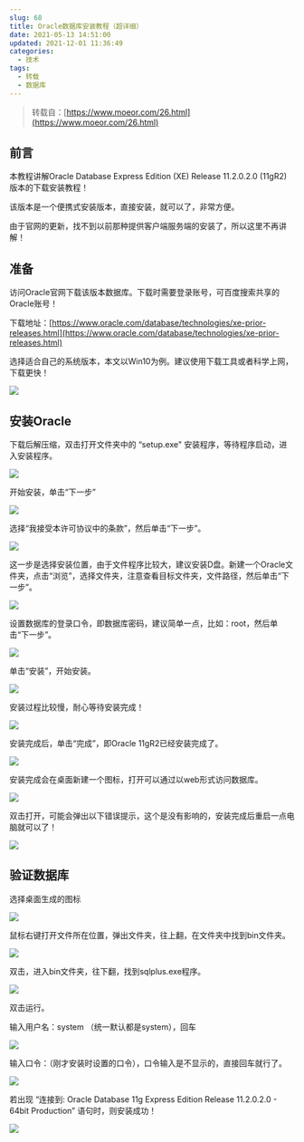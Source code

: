 ```yaml
---
slug: 68
title: Oracle数据库安装教程（超详细）
date: 2021-05-13 14:51:00
updated: 2021-12-01 11:36:49
categories: 
  - 技术
tags: 
  - 转载
  - 数据库
---
```





>转载自：[https://www.moeor.com/26.html](https://www.moeor.com/26.html)

## 前言

本教程讲解Oracle Database Express Edition (XE) Release 11.2.0.2.0 (11gR2)版本的下载安装教程！

该版本是一个便携式安装版本，直接安装，就可以了，非常方便。

由于官网的更新，找不到以前那种提供客户端服务端的安装了，所以这里不再讲解！

## 准备

访问Oracle官网下载该版本数据库。下载时需要登录账号，可百度搜索共享的Oracle账号！

下载地址：[https://www.oracle.com/database/technologies/xe-prior-releases.html](https://www.oracle.com/database/technologies/xe-prior-releases.html)

选择适合自己的系统版本，本文以Win10为例。建议使用下载工具或者科学上网，下载更快！

![](https://cdn.staticaly.com/gh/zburu/pic-cdn@main/2021/05/11/99cc9b081e46194f8b640e2f352d89f6.png)

## 安装Oracle

下载后解压缩，双击打开文件夹中的 “setup.exe" 安装程序，等待程序启动，进入安装程序。

![](https://cdn.staticaly.com/gh/zburu/pic-cdn@main/2021/05/13/df3abc5a83b7c91f00cf6cf567e1b359.png)

开始安装，单击“下一步”

![](https://cdn.staticaly.com/gh/zburu/pic-cdn@main/2021/05/13/6b374bd36f944a00280fab1e2f815373.png)

选择“我接受本许可协议中的条款”，然后单击“下一步”。

![](https://cdn.staticaly.com/gh/zburu/pic-cdn@main/2021/05/13/3d6083366f666aec5501c49f1e779d32.png)

这一步是选择安装位置，由于文件程序比较大，建议安装D盘。新建一个Oracle文件夹，点击“浏览”，选择文件夹，注意查看目标文件夹，文件路径，然后单击“下一步”。

![](https://cdn.staticaly.com/gh/zburu/pic-cdn@main/2021/05/13/5e499a1e837713df54db8b0b30158597.png)

设置数据库的登录口令，即数据库密码，建议简单一点，比如：root，然后单击“下一步”。

![](https://cdn.staticaly.com/gh/zburu/pic-cdn@main/2021/05/13/e3e27b7444149da7bad8697ae5ed6e8f.png)

单击“安装”，开始安装。

![](https://cdn.staticaly.com/gh/zburu/pic-cdn@main/2021/05/13/fa6e9c01746ab85be71069ceaaff3f9d.png)

安装过程比较慢，耐心等待安装完成！

![](https://cdn.staticaly.com/gh/zburu/pic-cdn@main/2021/05/13/c546d78497d65d38ed9edb0a65a0cf9c.png)

安装完成后，单击“完成”，即Oracle 11gR2已经安装完成了。

![](https://cdn.staticaly.com/gh/zburu/pic-cdn@main/2021/05/13/40bffb1334b9db9aec7b7ad1947539ca.png)

安装完成会在桌面新建一个图标，打开可以通过以web形式访问数据库。

![](https://cdn.staticaly.com/gh/zburu/pic-cdn@main/2021/05/13/04d4abda4d784b316a2e59d33df4027a.png)

双击打开，可能会弹出以下错误提示，这个是没有影响的，安装完成后重启一点电脑就可以了！

![](https://cdn.staticaly.com/gh/zburu/pic-cdn@main/2021/05/13/6b0a4050880c0304e2f0b9f11a6a68d3.png)

## 验证数据库

选择桌面生成的图标

![](https://cdn.staticaly.com/gh/zburu/pic-cdn@main/2021/05/13/04d4abda4d784b316a2e59d33df4027a.png)

鼠标右键打开文件所在位置，弹出文件夹，往上翻，在文件夹中找到bin文件夹。

![](https://cdn.staticaly.com/gh/zburu/pic-cdn@main/2021/05/13/dfb0416ef070cf8a0d40346978711b27.png)

双击，进入bin文件夹，往下翻，找到sqlplus.exe程序。

![](https://cdn.staticaly.com/gh/zburu/pic-cdn@main/2021/05/13/c7d4881fd814068a2f80a2cb93e84446.png)

双击运行。


输入用户名：system （统一默认都是system），回车

![](https://cdn.staticaly.com/gh/zburu/pic-cdn@main/2021/05/13/8b4fd08621b9be9e8d21dc2139197408.png)

输入口令：（刚才安装时设置的口令），口令输入是不显示的，直接回车就行了。

![](https://cdn.staticaly.com/gh/zburu/pic-cdn@main/2021/05/13/a0f5417730e52a5a0f1693958364ea7e.png)

若出现 “连接到: Oracle Database 11g Express Edition Release 11.2.0.2.0 - 64bit Production” 语句时，则安装成功！

![](https://cdn.staticaly.com/gh/zburu/pic-cdn@main/2021/05/13/d13a463bde29e2148c9984468b7b67e5.png)

